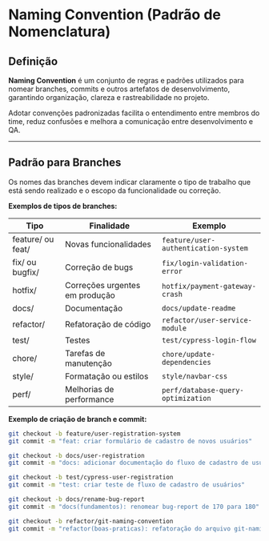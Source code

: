 # Naming Convention (Padrão de Nomenclatura)

## Definição
**Naming Convention** é um conjunto de regras e padrões utilizados para nomear branches, commits e outros artefatos de desenvolvimento, garantindo organização, clareza e rastreabilidade no projeto.  

Adotar convenções padronizadas facilita o entendimento entre membros do time, reduz confusões e melhora a comunicação entre desenvolvimento e QA.

---

## Padrão para Branches

Os nomes das branches devem indicar claramente o tipo de trabalho que está sendo realizado e o escopo da funcionalidade ou correção.  

**Exemplos de tipos de branches:**

| Tipo       | Finalidade                            | Exemplo                                       |
|------------|---------------------------------------|-----------------------------------------------|
| feature/ ou feat/  | Novas funcionalidades              | `feature/user-authentication-system`         |
| fix/ ou bugfix/    | Correção de bugs                   | `fix/login-validation-error`                 |
| hotfix/            | Correções urgentes em produção     | `hotfix/payment-gateway-crash`               |
| docs/              | Documentação                       | `docs/update-readme`                         |
| refactor/          | Refatoração de código              | `refactor/user-service-module`               |
| test/              | Testes                             | `test/cypress-login-flow`                    |
| chore/             | Tarefas de manutenção              | `chore/update-dependencies`                  |
| style/             | Formatação ou estilos              | `style/navbar-css`                           |
| perf/              | Melhorias de performance           | `perf/database-query-optimization`           |

**Exemplo de criação de branch e commit:**
```bash
git checkout -b feature/user-registration-system
git commit -m "feat: criar formulário de cadastro de novos usuários"

git checkout -b docs/user-registration
git commit -m "docs: adicionar documentação do fluxo de cadastro de usuários"

git checkout -b test/cypress-user-registration
git commit -m "test: criar teste de fluxo de cadastro de usuários"

git checkout -b docs/rename-bug-report
git commit -m "docs(fundamentos): renomear bug-report de 170 para 180"

git checkout -b refactor/git-naming-convention
git commit -m "refactor(boas-praticas): refatoração do arquivo git-naming-convention"
